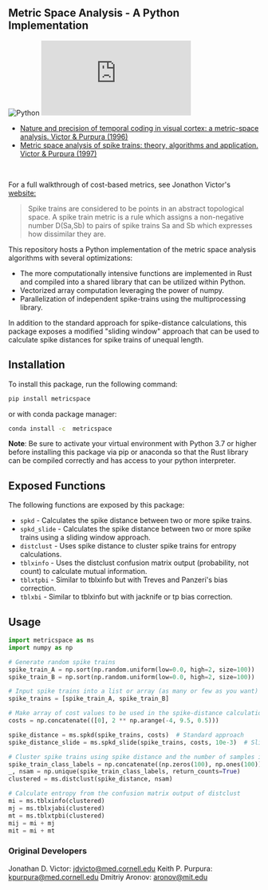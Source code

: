
## Metric Space Analysis - A Python Implementation 

![Python](https://img.shields.io/badge/python-3670A0?style=?style=plastic&logo=python&logoColor=ffdd54)
[![GitHub license](https://badgen.net/github/license/Naereen/Strapdown.js)](https://github.com/NeuroPyPy/metricspace/blob/master/LICENSE)

* <a href=https://journals.physiology.org/doi/abs/10.1152/jn.1996.76.2.1310> Nature and precision of temporal coding in visual cortex: a metric-space analysis. Victor & Purpura (1996)</a>
* <a href="https://www.tandfonline.com/doi/abs/10.1088/0954-898X_8_2_003"> Metric space analysis of spike trains: theory, algorithms and application. Victor & Purpura (1997) </a>
<br>

For a full walkthrough of cost-based metrics, see Jonathon Victor's <a href="http://www-users.med.cornell.edu/~jdvicto/metricdf.html#introduction"> website: </a> 

> Spike trains are considered to be points in an abstract topological space. A spike train metric is a rule which assigns a non-negative number D(Sa,Sb) to pairs of spike trains Sa and Sb which expresses how dissimilar they are.
 
This repository hosts a Python implementation of the metric space analysis algorithms with several optimizations:
* The more computationally intensive functions are implemented in Rust and compiled into a shared library that can be utilized within Python.
* Vectorized array computation leveraging the power of numpy.
* Parallelization of independent spike-trains using the multiprocessing library.

In addition to the standard approach for spike-distance calculations, this package exposes a modified "sliding window" approach that can be used to calculate spike distances for spike trains of unequal length.

## Installation
To install this package, run the following command:
```bash
pip install metricspace
```
or with conda package manager:
```bash
conda install -c  metricspace
```
**Note**: Be sure to activate your virtual environment with Python 3.7 or higher before installing this package via pip or anaconda so that the Rust library can be compiled correctly and has access to your python interpreter.

## Exposed Functions
The following functions are exposed by this package:
* `spkd` - Calculates the spike distance between two or more spike trains.
* `spkd_slide` - Calculates the spike distance between two or more spike trains using a sliding window approach.
* `distclust` - Uses spike distance to cluster spike trains for entropy calculations.
* `tblxinfo` -  Uses the distclust confusion matrix output (probability, not count) to calculate mutual information.
* `tblxtpbi` - Similar to tblxinfo but with Treves and Panzeri's bias correction.
* `tblxbi` - Similar to tblxinfo but with jacknife or tp bias correction.

## Usage
```python
import metricspace as ms
import numpy as np

# Generate random spike trains
spike_train_A = np.sort(np.random.uniform(low=0.0, high=2, size=100))
spike_train_B = np.sort(np.random.uniform(low=0.0, high=2, size=100))

# Input spike trains into a list or array (as many or few as you want)
spike_trains = [spike_train_A, spike_train_B] 

# Make array of cost values to be used in the spike-distance calculation (here we get 0 to 512)
costs = np.concatenate(([0], 2 ** np.arange(-4, 9.5, 0.5)))

spike_distance = ms.spkd(spike_trains, costs)  # Standard approach
spike_distance_slide = ms.spkd_slide(spike_trains, costs, 10e-3)  # Sliding window approach with search window of 1ms

# Cluster spike trains using spike distance and the number of samples in each class
spike_train_class_labels = np.concatenate((np.zeros(100), np.ones(100))) # 100 samples in each class, randomly generated
_, nsam = np.unique(spike_train_class_labels, return_counts=True)
clustered = ms.distclust(spike_distance, nsam)

# Calculate entropy from the confusion matrix output of distclust
mi = ms.tblxinfo(clustered)
mj = ms.tblxjabi(clustered)
mt = ms.tblxtpbi(clustered)
mij = mi + mj
mit = mi + mt

```


### Original Developers
Jonathan D. Victor: jdvicto@med.cornell.edu
Keith P. Purpura: kpurpura@med.cornell.edu
Dmitriy Aronov: aronov@mit.edu 
